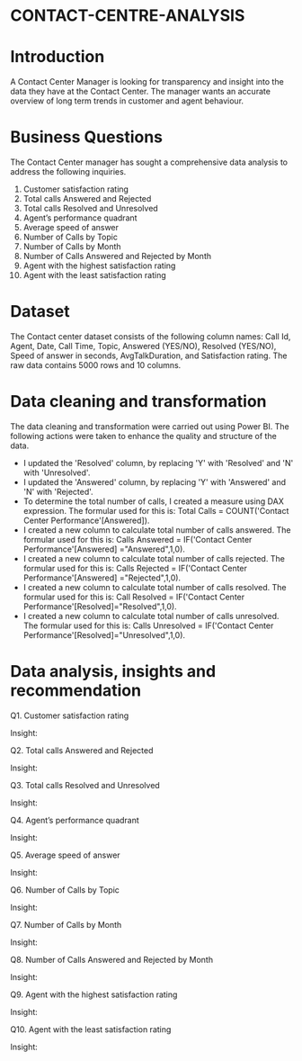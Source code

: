 # CONTACT-CENTRE-ANALYSIS

# Introduction
A Contact Center Manager is looking for transparency and insight into the data they have at the Contact Center. The manager wants an accurate overview of long term trends in customer and agent behaviour.

# Business Questions
The Contact Center manager has sought a comprehensive data analysis to address the following inquiries.

1.	Customer satisfaction rating
2.	Total calls Answered and Rejected
3.	Total calls Resolved and Unresolved
4.	Agent’s performance quadrant
5.	Average speed of answer
6.	Number of Calls by Topic
7.	Number of Calls by Month
8.	Number of Calls Answered and Rejected by Month
9.	Agent with the highest satisfaction rating
10.	Agent with the least satisfaction rating


# Dataset
The Contact center dataset consists of the following column names: Call Id,	Agent, Date, Call Time, Topic, Answered (YES/NO), Resolved (YES/NO), Speed of answer in seconds, AvgTalkDuration, and Satisfaction rating. The raw data contains 5000 rows and 10 columns.

# Data cleaning and transformation
The data cleaning and transformation were carried out using Power BI. The following actions were taken to enhance the quality and structure of the data.

- I updated the 'Resolved' column, by replacing 'Y' with 'Resolved' and 'N' with 'Unresolved'.
- I updated the 'Answered' column, by replacing 'Y' with 'Answered' and 'N' with 'Rejected'.
- To determine the total number of calls, I created a measure using DAX expression. The formular used for this is: Total Calls = COUNT('Contact Center Performance'[Answered]).
- I created a new column to calculate total number of calls answered.  The formular used for this is: Calls Answered = IF('Contact Center Performance'[Answered] ="Answered",1,0).
- I created a new column to calculate total number of calls rejected. The formular used for this is: Calls Rejected = IF('Contact Center Performance'[Answered] ="Rejected",1,0). 
- I created a new column to calculate total number of calls resolved. The formular used for this is: Call Resolved = IF('Contact Center Performance'[Resolved]="Resolved",1,0).
- I created a new column to calculate total number of calls unresolved. The formular used for this is: Calls Unresolved = IF('Contact Center Performance'[Resolved]="Unresolved",1,0).

# Data analysis, insights and recommendation

Q1. Customer satisfaction rating


Insight:


Q2. Total calls Answered and Rejected


Insight:


Q3. Total calls Resolved and Unresolved


Insight:


Q4. Agent’s performance quadrant


Insight:


Q5. Average speed of answer


Insight:


Q6. Number of Calls by Topic


Insight:


Q7. Number of Calls by Month


Insight:


Q8. Number of Calls Answered and Rejected by Month


Insight:


Q9. Agent with the highest satisfaction rating


Insight:

Q10. Agent with the least satisfaction rating


Insight:


